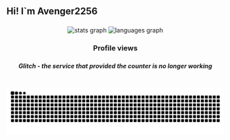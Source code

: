 <h2 align="left">Hi! I`m Avenger2256</h2>

###

<div align="center">
  <img src="https://github-readme-stats.vercel.app/api?username=avenger2256&hide_title=false&hide_rank=false&show_icons=true&include_all_commits=true&count_private=true&disable_animations=false&theme=dracula&locale=en&hide_border=false" height="150" alt="stats graph"  />
  <img src="https://github-readme-stats.vercel.app/api/top-langs?username=avenger2256&locale=en&hide_title=false&layout=compact&card_width=320&langs_count=5&theme=dracula&hide_border=false" height="150" alt="languages graph"  />
</div>

###

<h3 align="center">Profile views</h3>

###

<div align="center">
  <h5>Glitch - the service that provided the counter is no longer working</h5>
</div>

###

<br clear='both'>
<img src="https://raw.githubusercontent.com/avenger2256/avenger2256/output/snake.svg" alt="Snake animation" />

###
